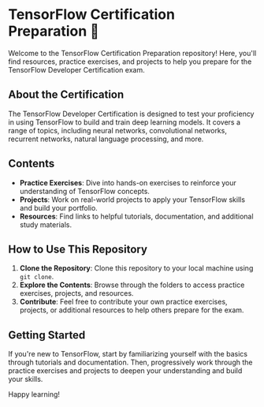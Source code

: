 # TensorFlow Certification Preparation 🚀

Welcome to the TensorFlow Certification Preparation repository! Here, you'll find resources, practice exercises, and projects to help you prepare for the TensorFlow Developer Certification exam.

## About the Certification
The TensorFlow Developer Certification is designed to test your proficiency in using TensorFlow to build and train deep learning models. It covers a range of topics, including neural networks, convolutional networks, recurrent networks, natural language processing, and more.

## Contents
- **Practice Exercises**: Dive into hands-on exercises to reinforce your understanding of TensorFlow concepts.
- **Projects**: Work on real-world projects to apply your TensorFlow skills and build your portfolio.
- **Resources**: Find links to helpful tutorials, documentation, and additional study materials.

## How to Use This Repository
1. **Clone the Repository**: Clone this repository to your local machine using `git clone`.
2. **Explore the Contents**: Browse through the folders to access practice exercises, projects, and resources.
3. **Contribute**: Feel free to contribute your own practice exercises, projects, or additional resources to help others prepare for the exam.

## Getting Started
If you're new to TensorFlow, start by familiarizing yourself with the basics through tutorials and documentation. Then, progressively work through the practice exercises and projects to deepen your understanding and build your skills.

Happy learning!

